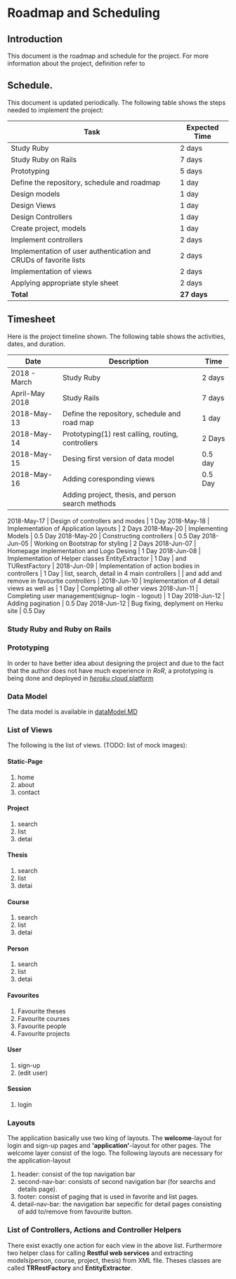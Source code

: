 # Roadmap and Scheduling
## Introduction
This document is the roadmap and schedule for the project. For more information about the project, definition refer to
## Schedule.
This document is updated periodically. The following table shows the steps needed to implement the project:

| Task                                                          | Expected Time |
|---------------------------------------------------------------|---------------|
| Study Ruby     |  2 days |
| Study Ruby on Rails      |  7 days |
| Prototyping  |   5 days |
| Define the repository, schedule and roadmap				    |1 day          |
|Design models								                    |1 day          |
|Design Views								                    |1 day          |
|Design Controllers							                    |1 day          |
|Create project, models							                |1 day          |
|Implement controllers 				        |2 days          |
|Implementation of user authentication and CRUDs of favorite lists	|2 days     |
|Implementation of views							                |2 days     |
|Applying appropriate style sheet					                |2 days     |
|**Total**								                            |**27 days**|
## Timesheet
Here is the project timeline shown. The following table shows the activities, dates, and duration.

 Date | Description | Time 
------|-------------|------
2018 - March   | Study Ruby | 2 days
April-May 2018 | Study Rails| 7 days
2018-May-13   	| Define the repository, schedule and road map	|	1 day
2018-May-14    | Prototyping(1) rest calling, routing, controllers | 2 Days
2018-May-15    |Desing first version of data model     | 0.5 day
2018-May-16 | Adding coresponding views 			| 0.5 Day
	    | Adding project, thesis, and person search methods | 

2018-May-17 | Design of controllers and modes				| 1 Day
2018-May-18 | Implementation of Application layouts			| 2 Days
2018-May-20 | Implementing Models 					| 0.5 Day
2018-May-20 | Constructing controllers					| 0.5 Day
2018-Jun-05 | Working on Bootstrap for styling				| 2 Days
2018-Jun-07 | Homepage implementation and Logo Desing			| 1 Day
2018-Jun-08 | Implementation of Helper classes EntityExtractor 		| 1 Day
	    | and TURestFactory						|
2018-Jun-09 | Implementation of action bodies in controllers		| 1 Day
	    | list, search, detail in 4 main controllers		|
	    | and add and remove in favourtie controllers		| 
2018-Jun-10 | Implementation of 4 detail views as well as 		| 1 Day
	    | Completing all other views 
2018-Jun-11 | Completing user management(signup- login - logout)	| 1 Day
2018-Jun-12 | Adding pagination						| 0.5 Day
2018-Jun-12 | Bug fixing, deplyment on Herku site			| 0.5 Day

### Study Ruby and Ruby on Rails
### Prototyping
In order to have better idea about designing the project and due to the fact that the author does not have much experience in *RoR*, a prototyping is being done and deployed in [*heroku* cloud platform](https://hanifprototype1.herokuapp.com/)
### Data Model
The data model is available in [dataModel.MD](https://github.com/hanifmaleki/TissRoR/blob/master/DesignAndScheduling/schedule.MD)

### List of Views
The following is the list of views. (TODO: list of mock images):

#### Static-Page
1. home
2. about
3. contact

#### Project
1. search
2. list
3. detai

#### Thesis
1. search
2. list
3. detai

#### Course
1. search
2. list
3. detai

#### Person
1. search
2. list
3. detai

#### Favourites
1. Favourite theses
2. Favourite courses
3. Favourite people
4. Favourite projects

#### User
1. sign-up
2. (edit user)

#### Session
1. login

### Layouts
The application basically use two king of layouts. The **welcome**-layout for login and sign-up pages and **'application'**-layout for other pages. The welcome layer consist of the logo. The following layouts are necessary for the application-layout
1. header: consist of the top navigation bar 
2. second-nav-bar: consists of second navigation bar (for searchs and details page).
3. footer: consist of paging that is used in favorite and list pages.
4. detail-nav-bar: the navigation bar sepecific for detail pages consisting of add to/remove from favourite button.

### List of Controllers, Actions and Controller Helpers
There exist exactly one action for each view in the above list. Furthermore two helper class for calling **Restful web services** and extracting models(person, course, project, thesis) from XML file. Theses classes are called **TRRestFactory** and **EntityExtractor**.

